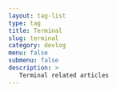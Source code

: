 ```yaml
---
layout: tag-list
type: tag
title: Terminal
slug: terminal
category: devlog
menu: false
submenu: false
description: >
   Terminal related articles
---
```

